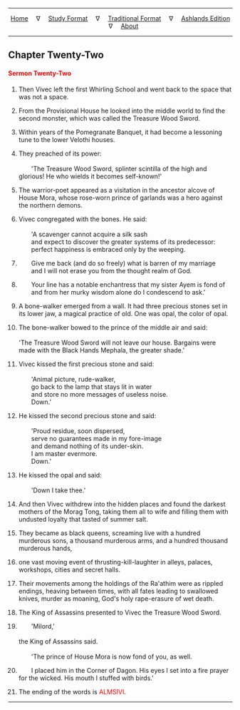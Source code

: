
---

<!--- Jekyll Page Links -->

<center>
<a href="../../../index.html">Home</a>
&emsp;&nabla;&emsp;
<a href="../../index-study.html">Study Format</a>
&emsp;&nabla;&emsp;
<a href="../../index-traditional.html">Traditional Format</a>
&emsp;&nabla;&emsp;
<a href="../../index-ashlands.html">Ashlands Edition</a>
&emsp;&nabla;&emsp;
<a href="../../../about.html">About</a>
</center>

<!--- Markdown Body Below: -->

---

## Chapter Twenty-Two

#### <span style="color:red">Sermon Twenty-Two</span>

1. Then Vivec left the first Whirling School and went back to the space that was not a space.
2. From the Provisional House he looked into the middle world to find the second monster, which was called the Treasure Wood Sword.
3. Within years of the Pomegranate Banquet, it had become a lessoning tune to the lower Velothi houses.
4. They preached of its power:\
\
&emsp;&emsp;'The Treasure Wood Sword, splinter scintilla of the high and glorious! He who wields it becomes self-known!'

5. The warrior-poet appeared as a visitation in the ancestor alcove of House Mora, whose rose-worn prince of garlands was a hero against the northern demons.
6. Vivec congregated with the bones. He said:\
\
&emsp;&emsp;'A scavenger cannot acquire a silk sash\
&emsp;&emsp;and expect to discover the greater systems of its predecessor:\
&emsp;&emsp;perfect happiness is embraced only by the weeping.
7. &emsp;&emsp;Give me back (and do so freely) what is barren of my marriage\
&emsp;&emsp;and I will not erase you from the thought realm of God.
8. &emsp;&emsp;Your line has a notable enchantress that my sister Ayem is fond of\
&emsp;&emsp;and from her murky wisdom alone do I condescend to ask.'

9. A bone-walker emerged from a wall. It had three precious stones set in its lower jaw, a magical practice of old. One was opal, the color of opal.
10. The bone-walker bowed to the prince of the middle air and said:\
\
'The Treasure Wood Sword will not leave our house. Bargains were made with the Black Hands Mephala, the greater shade.'

11. Vivec kissed the first precious stone and said:\
\
&emsp;&emsp;'Animal picture, rude-walker,\
&emsp;&emsp;go back to the lamp that stays lit in water\
&emsp;&emsp;and store no more messages of useless noise.\
&emsp;&emsp;Down.'

12. He kissed the second precious stone and said:\
\
&emsp;&emsp;'Proud residue, soon dispersed,\
&emsp;&emsp;serve no guarantees made in my fore-image\
&emsp;&emsp;and demand nothing of its under-skin.\
&emsp;&emsp;I am master evermore.\
&emsp;&emsp;Down.'

13. He kissed the opal and said:\
\
&emsp;&emsp;'Down I take thee.'

14. And then Vivec withdrew into the hidden places and found the darkest mothers of the Morag Tong, taking them all to wife and filling them with undusted loyalty that tasted of summer salt.
15. They became as black queens, screaming live with a hundred murderous sons, a thousand murderous arms, and a hundred thousand murderous hands,
16. one vast moving event of thrusting-kill-laughter in alleys, palaces, workshops, cities and secret halls.
17. Their movements among the holdings of the Ra'athim were as rippled endings, heaving between times, with all fates leading to swallowed knives, murder as moaning, God's holy rape-erasure of wet death.

18. The King of Assassins presented to Vivec the Treasure Wood Sword.

19. &emsp;&emsp;'Milord,'\
\
the King of Assassins said.\
\
&emsp;&emsp;'The prince of House Mora is now fond of you, as well.
20. &emsp;&emsp;I placed him in the Corner of Dagon. His eyes I set into a fire prayer for the wicked. His mouth I stuffed with birds.'

21. The ending of the words is
<span style="color:red">ALMSIVI</span>.

---
